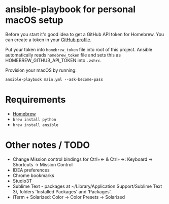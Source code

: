 # ansible-playbook for personal macOS setup

Before you start it's good idea to get a GitHub API token for Homebrew. You can create a token in your [GitHub profile](https://github.com/settings/tokens).

Put your token into `homebrew_token` file into root of this project. Ansible automatically reads `homebrew_token` file and sets this as HOMEBREW_GITHUB_API_TOKEN into `.zshrc`.

Provision your macOS by running:

```
ansible-playbook main.yml --ask-become-pass
```


# Requirements

* [Homebrew](https://brew.sh/)
* `brew install python`
* `brew install ansible`

# Other notes / TODO

* Change Mission control bindings for Ctrl+&larr; & Ctrl+&rarr;: Keyboard -> Shortcuts -> Mission Control
* IDEA preferences
* Chrome bookmarks
* Studio3T
* Sublime Text - packages at ~/Library/Application Support/Sublime Text 3/, folders 'Installed Packages' and 'Packages'.
* iTerm + Solarized: Color -> Color Presets -> Solarized

